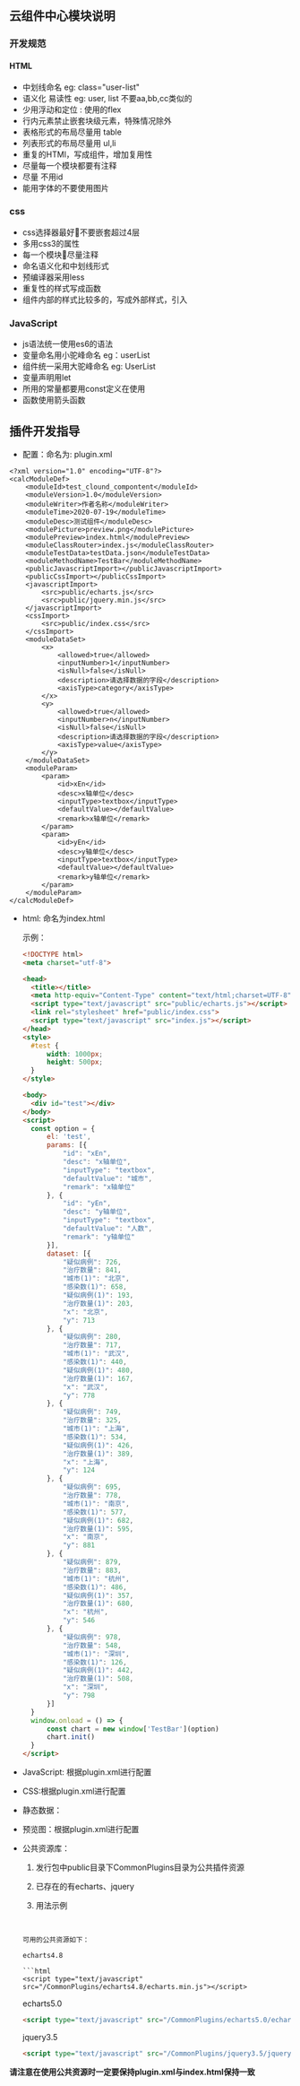 ## 云组件中心模块说明

### 开发规范

#### HTML

- 中划线命名 eg: class="user-list"
- 语义化 易读性 eg: user, list 不要aa,bb,cc类似的
- 少用浮动和定位 : 使用的flex
- 行内元素禁止嵌套块级元素，特殊情况除外
- 表格形式的布局尽量用 table
- 列表形式的布局尽量用 ul,li
- 重复的HTMl，写成组件，增加复用性
- 尽量每一个模块都要有注释
- 尽量 不用id
- 能用字体的不要使用图片

### css

- css选择器最好不要嵌套超过4层
- 多用css3的属性
- 每一个模块尽量注释
- 命名语义化和中划线形式
- 预编译器采用less
- 重复性的样式写成函数
- 组件内部的样式比较多的，写成外部样式，引入

### JavaScript

- js语法统一使用es6的语法
- 变量命名用小驼峰命名 eg：userList
- 组件统一采用大驼峰命名 eg: UserList
- 变量声明用let
- 所用的常量都要用const定义在使用
- 函数使用箭头函数

## 插件开发指导

- 配置：命名为: plugin.xml

```
<?xml version="1.0" encoding="UTF-8"?>
<calcModuleDef>
	<moduleId>test_clound_compontent</moduleId>
	<moduleVersion>1.0</moduleVersion>
	<moduleWriter>作者名称</moduleWriter>
	<moduleTime>2020-07-19</moduleTime>
	<moduleDesc>测试组件</moduleDesc>
	<modulePicture>preview.png</modulePicture>
	<modulePreview>index.html</modulePreview>
	<moduleClassRouter>index.js</moduleClassRouter>
	<moduleTestData>testData.json</moduleTestData>
	<moduleMethodName>TestBar</moduleMethodName>
	<publicJavascriptImport></publicJavascriptImport>
	<publicCssImport></publicCssImport>
	<javascriptImport>
		<src>public/echarts.js</src>
		<src>public/jquery.min.js</src>
	</javascriptImport>
	<cssImport>
		<src>public/index.css</src>
	</cssImport>
	<moduleDataSet>
		<x>
			<allowed>true</allowed>
			<inputNumber>1</inputNumber>
			<isNull>false</isNull>
			<description>请选择数据的字段</description>
			<axisType>category</axisType>
		</x>
		<y>
			<allowed>true</allowed>
			<inputNumber>n</inputNumber>
			<isNull>false</isNull>
			<description>请选择数据的字段</description>
			<axisType>value</axisType>
		</y>
	</moduleDataSet>
	<moduleParam>
		<param>
			<id>xEn</id>
			<desc>x轴单位</desc>
			<inputType>textbox</inputType>
			<defaultValue></defaultValue>
			<remark>x轴单位</remark>
		</param>
		<param>
			<id>yEn</id>
			<desc>y轴单位</desc>
			<inputType>textbox</inputType>
			<defaultValue></defaultValue>
			<remark>y轴单位</remark>
		</param>
	</moduleParam>
</calcModuleDef>
```

- html: 命名为index.html

  示例：

  ```html
  <!DOCTYPE html>
  <meta charset="utf-8">
  
  <head>
  	<title></title>
  	<meta http-equiv="Content-Type" content="text/html;charset=UTF-8">
  	<script type="text/javascript" src="public/echarts.js"></script>
  	<link rel="stylesheet" href="public/index.css">
  	<script type="text/javascript" src="index.js"></script>
  </head>
  <style>
  	#test {
  		width: 1000px;
  		height: 500px;
  	}
  </style>
  
  <body>
  	<div id="test"></div>
  </body>
  <script>
  	const option = {
  		el: 'test',
  		params: [{
  			"id": "xEn",
  			"desc": "x轴单位",
  			"inputType": "textbox",
  			"defaultValue": "城市",
  			"remark": "x轴单位"
  		}, {
  			"id": "yEn",
  			"desc": "y轴单位",
  			"inputType": "textbox",
  			"defaultValue": "人数",
  			"remark": "y轴单位"
  		}],
  		dataset: [{
  			"疑似病例": 726,
  			"治疗数量": 841,
  			"城市(1)": "北京",
  			"感染数(1)": 658,
  			"疑似病例(1)": 193,
  			"治疗数量(1)": 203,
  			"x": "北京",
  			"y": 713
  		}, {
  			"疑似病例": 280,
  			"治疗数量": 717,
  			"城市(1)": "武汉",
  			"感染数(1)": 440,
  			"疑似病例(1)": 480,
  			"治疗数量(1)": 167,
  			"x": "武汉",
  			"y": 778
  		}, {
  			"疑似病例": 749,
  			"治疗数量": 325,
  			"城市(1)": "上海",
  			"感染数(1)": 534,
  			"疑似病例(1)": 426,
  			"治疗数量(1)": 389,
  			"x": "上海",
  			"y": 124
  		}, {
  			"疑似病例": 695,
  			"治疗数量": 778,
  			"城市(1)": "南京",
  			"感染数(1)": 577,
  			"疑似病例(1)": 682,
  			"治疗数量(1)": 595,
  			"x": "南京",
  			"y": 881
  		}, {
  			"疑似病例": 879,
  			"治疗数量": 883,
  			"城市(1)": "杭州",
  			"感染数(1)": 486,
  			"疑似病例(1)": 357,
  			"治疗数量(1)": 680,
  			"x": "杭州",
  			"y": 546
  		}, {
  			"疑似病例": 978,
  			"治疗数量": 548,
  			"城市(1)": "深圳",
  			"感染数(1)": 126,
  			"疑似病例(1)": 442,
  			"治疗数量(1)": 508,
  			"x": "深圳",
  			"y": 798
  		}]
  	}
  	window.onload = () => {
  		const chart = new window['TestBar'](option)
  		chart.init()
  	}
  </script>
  ```

- JavaScript: 根据plugin.xml进行配置

- CSS:根据plugin.xml进行配置

- 静态数据：

- 预览图：根据plugin.xml进行配置

- 公共资源库：

  1. 发行包中public目录下CommonPlugins目录为公共插件资源

  2. 已存在的有echarts、jquery

  3. 用法示例
	
     ```html
   <!-- 此时应在插件目录新增public目录并放入echarts -->
     <script type="text/javascript" src="public/echarts.js"></script>
   <!-- 改为如下代码即可 -->
     <script type="text/javascript" src="/CommonPlugins/echarts2.1/echarts.js"></script>
     ```
  
  可用的公共资源如下：
  
  echarts4.8
  
  ```html
  <script type="text/javascript" src="/CommonPlugins/echarts4.8/echarts.min.js"></script>
  ```
  
  echarts5.0
  
  ```html
  <script type="text/javascript" src="/CommonPlugins/echarts5.0/echarts.min.js"></script>
  ```
  
  jquery3.5
  
  ```html
  <script type="text/javascript" src="/CommonPlugins/jquery3.5/jquery.min.js"></script>
  ```

**请注意在使用公共资源时一定要保持plugin.xml与index.html保持一致**

